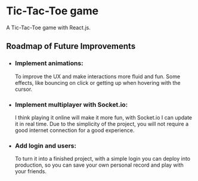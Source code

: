 # Tic-Tac-Toe game

A Tic-Tac-Toe game with React.js.

## Roadmap of Future Improvements

* ### Implement animations:
  To improve the UX and make interactions more fluid and fun. Some effects, like bouncing on click or getting up when hovering with the cursor.
* ### Implement multiplayer with Socket.io:
  I think playing it online will make it more fun, with Socket.io I can update it in real time. Due to the simplicity of the project, you will not require a good internet connection for a good experience.
* ### Add login and users:
  To turn it into a finished project, with a simple login you can deploy into production, so you can save your own personal record and play with your friends.